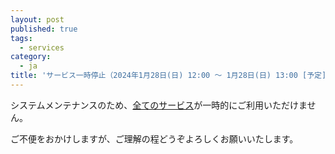 ```yaml
---
layout: post
published: true
tags:
  - services
category:
  - ja
title: 'サービス一時停止（2024年1月28日(日) 12:00 ～ 1月28日(日) 13:00 [予定]）'
---
```

システムメンテナンスのため、[全てのサービス](https://dbcls.rois.ac.jp/services.html)が一時的にご利用いただけません。

ご不便をおかけしますが、ご理解の程どうぞよろしくお願いいたします。